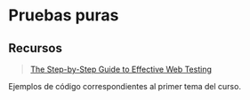 # Pruebas puras

## Recursos

> [The Step-by-Step Guide to Effective Web Testing](https://wp-rocket.me/blog/step-by-step-guide-web-testing/)


Ejemplos de código correspondientes al primer tema del curso.

